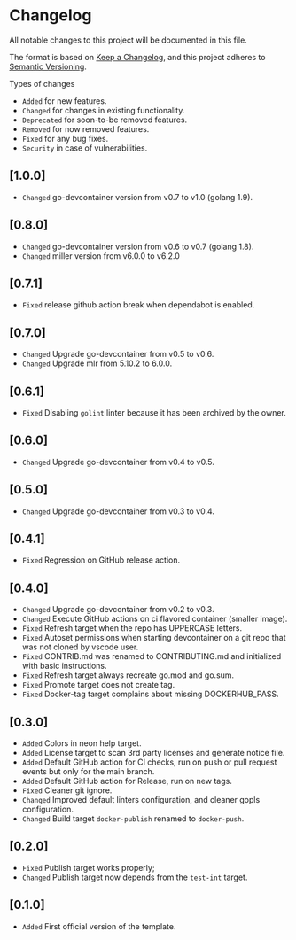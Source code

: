 # Changelog

All notable changes to this project will be documented in this file.

The format is based on [Keep a Changelog](https://keepachangelog.com/en/1.1.0/),
and this project adheres to [Semantic Versioning](https://semver.org/spec/v2.0.0.html).

Types of changes

- `Added` for new features.
- `Changed` for changes in existing functionality.
- `Deprecated` for soon-to-be removed features.
- `Removed` for now removed features.
- `Fixed` for any bug fixes.
- `Security` in case of vulnerabilities.

## [1.0.0]

- `Changed` go-devcontainer version from v0.7 to v1.0 (golang 1.9).

## [0.8.0]

- `Changed` go-devcontainer version from v0.6 to v0.7 (golang 1.8).
- `Changed` miller version from v6.0.0 to v6.2.0

## [0.7.1]

- `Fixed` release github action break when dependabot is enabled.

## [0.7.0]

- `Changed` Upgrade go-devcontainer from v0.5 to v0.6.
- `Changed` Upgrade mlr from 5.10.2 to 6.0.0.

## [0.6.1]

- `Fixed` Disabling `golint` linter because it has been archived by the owner.

## [0.6.0]

- `Changed` Upgrade go-devcontainer from v0.4 to v0.5.

## [0.5.0]

- `Changed` Upgrade go-devcontainer from v0.3 to v0.4.

## [0.4.1]

- `Fixed` Regression on GitHub release action.

## [0.4.0]

- `Changed` Upgrade go-devcontainer from v0.2 to v0.3.
- `Changed` Execute GitHub actions on ci flavored container (smaller image).
- `Fixed` Refresh target when the repo has UPPERCASE letters.
- `Fixed` Autoset permissions when starting devcontainer on a git repo that was not cloned by vscode user.
- `Fixed` CONTRIB.md was renamed to CONTRIBUTING.md and initialized with basic instructions.
- `Fixed` Refresh target always recreate go.mod and go.sum.
- `Fixed` Promote target does not create tag.
- `Fixed` Docker-tag target complains about missing DOCKERHUB_PASS.

## [0.3.0]

- `Added` Colors in neon help target.
- `Added` License target to scan 3rd party licenses and generate notice file.
- `Added` Default GitHub action for CI checks, run on push or pull request events but only for the main branch.
- `Added` Default GitHub action for Release, run on new tags.
- `Fixed` Cleaner git ignore.
- `Changed` Improved default linters configuration, and cleaner gopls configuration.
- `Changed` Build target `docker-publish` renamed to `docker-push`.

## [0.2.0]

- `Fixed` Publish target works properly;
- `Changed` Publish target now depends from the `test-int` target.

## [0.1.0]

- `Added` First official version of the template.
